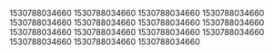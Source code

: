 1530788034660
1530788034660
1530788034660
1530788034660
1530788034660
1530788034660
1530788034660
1530788034660
1530788034660
1530788034660
1530788034660
1530788034660
1530788034660
1530788034660
1530788034660
